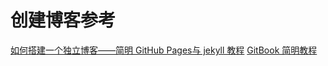 创建博客参考
===

[如何搭建一个独立博客——简明 GitHub Pages与 jekyll 教程](http://www.cnfeat.com/blog/2014/05/11/how-to-build-a-blog)
[GitBook 简明教程](http://www.chengweiyang.cn/gitbook/index.html)

